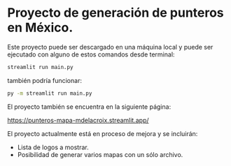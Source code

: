 # Proyecto de generación de punteros en México.

Este proyecto puede ser descargado en una máquina local y puede ser ejecutado con alguno de estos comandos desde terminal:

```bash
streamlit run main.py
```

también podría funcionar:

```bash
py -m streamlit run main.py
```

El proyecto también se encuentra en la siguiente página:

https://punteros-mapa-mdelacroix.streamlit.app/

El proyecto actualmente está en proceso de mejora y se incluirán:
- Lista de logos a mostrar.
- Posibilidad de generar varios mapas con un sólo archivo.
